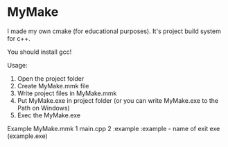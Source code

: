 # MyMake
I made my own cmake (for educational purposes).
It's project build system for c++.

You should install gcc!

Usage:
1. Open the project folder
2. Create MyMake.mmk file
3. Write project files in MyMake.mmk
4. Put MyMake.exe in project folder (or you can write MyMake.exe to the Path on Windows)
5. Exec the MyMake.exe

Example MyMake.mmk
1 main.cpp
2 :example
:example - name of exit exe (example.exe)
